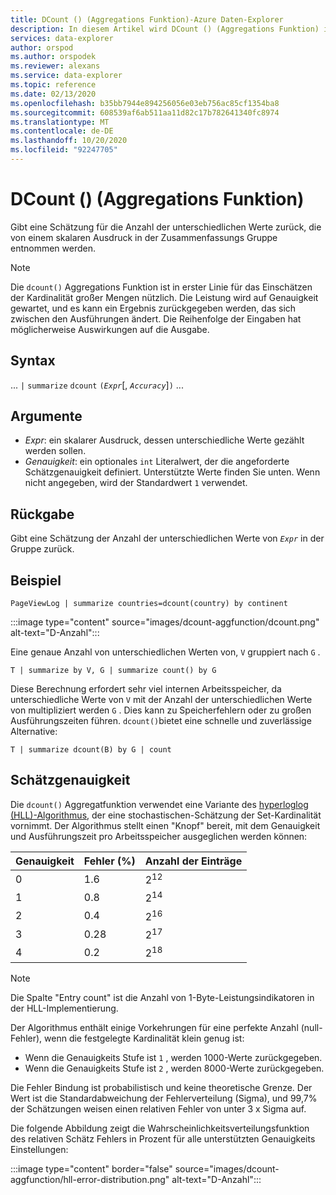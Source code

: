 ```yaml
---
title: DCount () (Aggregations Funktion)-Azure Daten-Explorer
description: In diesem Artikel wird DCount () (Aggregations Funktion) in Azure Daten-Explorer beschrieben.
services: data-explorer
author: orspod
ms.author: orspodek
ms.reviewer: alexans
ms.service: data-explorer
ms.topic: reference
ms.date: 02/13/2020
ms.openlocfilehash: b35bb7944e894256056e03eb756ac85cf1354ba8
ms.sourcegitcommit: 608539af6ab511aa11d82c17b782641340fc8974
ms.translationtype: MT
ms.contentlocale: de-DE
ms.lasthandoff: 10/20/2020
ms.locfileid: "92247705"
---
```

# <a name="dcount-aggregation-function"></a>DCount () (Aggregations Funktion)

Gibt eine Schätzung für die Anzahl der unterschiedlichen Werte zurück, die von einem skalaren Ausdruck in der Zusammenfassungs Gruppe entnommen werden.

> [!NOTE]
> Die `dcount()` Aggregations Funktion ist in erster Linie für das Einschätzen der Kardinalität großer Mengen nützlich. Die Leistung wird auf Genauigkeit gewartet, und es kann ein Ergebnis zurückgegeben werden, das sich zwischen den Ausführungen ändert. Die Reihenfolge der Eingaben hat möglicherweise Auswirkungen auf die Ausgabe.

## <a name="syntax"></a>Syntax

... `|` `summarize` `dcount` `(`*`Expr`*[, *`Accuracy`*]`)` ...

## <a name="arguments"></a>Argumente

* *Expr*: ein skalarer Ausdruck, dessen unterschiedliche Werte gezählt werden sollen.
* *Genauigkeit*: ein optionales `int` Literalwert, der die angeforderte Schätzgenauigkeit definiert. Unterstützte Werte finden Sie unten. Wenn nicht angegeben, wird der Standardwert `1` verwendet.

## <a name="returns"></a>Rückgabe

Gibt eine Schätzung der Anzahl der unterschiedlichen Werte von *`Expr`* in der Gruppe zurück.

## <a name="example"></a>Beispiel

```kusto
PageViewLog | summarize countries=dcount(country) by continent
```

:::image type="content" source="images/dcount-aggfunction/dcount.png" alt-text="D-Anzahl":::

Eine genaue Anzahl von unterschiedlichen Werten von, `V` gruppiert nach `G` .

```kusto
T | summarize by V, G | summarize count() by G
```

Diese Berechnung erfordert sehr viel internen Arbeitsspeicher, da unterschiedliche Werte von `V` mit der Anzahl der unterschiedlichen Werte von multipliziert werden `G` .
Dies kann zu Speicherfehlern oder zu großen Ausführungszeiten führen. 
`dcount()`bietet eine schnelle und zuverlässige Alternative:

```kusto
T | summarize dcount(B) by G | count
```

## <a name="estimation-accuracy"></a>Schätzgenauigkeit

Die `dcount()` Aggregatfunktion verwendet eine Variante des [hyperloglog (HLL)-Algorithmus](https://en.wikipedia.org/wiki/HyperLogLog), der eine stochastischen-Schätzung der Set-Kardinalität vornimmt. Der Algorithmus stellt einen "Knopf" bereit, mit dem Genauigkeit und Ausführungszeit pro Arbeitsspeicher ausgeglichen werden können:

|Genauigkeit|Fehler (%)|Anzahl der Einträge   |
|--------|---------|--------------|
|       0|      1.6|2<sup>12</sup>|
|       1|      0.8|2<sup>14</sup>|
|       2|      0.4|2<sup>16</sup>|
|       3|     0.28|2<sup>17</sup>|
|       4|      0.2|2<sup>18</sup>|

> [!NOTE]
> Die Spalte "Entry count" ist die Anzahl von 1-Byte-Leistungsindikatoren in der HLL-Implementierung.

Der Algorithmus enthält einige Vorkehrungen für eine perfekte Anzahl (null-Fehler), wenn die festgelegte Kardinalität klein genug ist:
* Wenn die Genauigkeits Stufe ist `1` , werden 1000-Werte zurückgegeben.
* Wenn die Genauigkeits Stufe ist `2` , werden 8000-Werte zurückgegeben.

Die Fehler Bindung ist probabilistisch und keine theoretische Grenze. Der Wert ist die Standardabweichung der Fehlerverteilung (Sigma), und 99,7% der Schätzungen weisen einen relativen Fehler von unter 3 x Sigma auf.

Die folgende Abbildung zeigt die Wahrscheinlichkeitsverteilungsfunktion des relativen Schätz Fehlers in Prozent für alle unterstützten Genauigkeits Einstellungen:

:::image type="content" border="false" source="images/dcount-aggfunction/hll-error-distribution.png" alt-text="D-Anzahl":::
